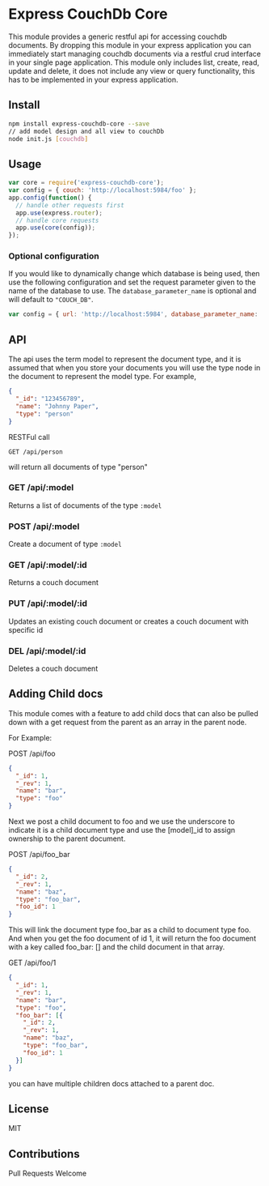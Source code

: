# Express CouchDb Core

This module provides a generic restful api for accessing couchdb
documents.  By dropping this module in your express application you can
immediately start managing couchdb documents via a restful crud
interface in your single page application.  This module only includes
list, create, read, update and delete, it does not include any view or
query functionality, this has to be implemented in your express
application.

## Install

``` sh
npm install express-couchdb-core --save
// add model design and all view to couchDb
node init.js [couchdb]
```

## Usage

``` js
var core = require('express-couchdb-core');
var config = { couch: 'http://localhost:5984/foo' };
app.config(function() {
  // handle other requests first
  app.use(express.router);
  // handle core requests
  app.use(core(config));
});
```

### Optional configuration

If you would like to dynamically change which database is being used, then use 
the following configuration and set the request parameter given to the name of 
the database to use. The `database_parameter_name` is optional and will default 
to `"COUCH_DB"`. 

``` js
var config = { url: 'http://localhost:5984', database_parameter_name: 'COUCH_DB'}
```

## API

The api uses the term model to represent the document type, and it is
assumed that when you store your documents you will use the type node in
the document to represent the model type.  For example, 

``` json
{
  "_id": "123456789",
  "name": "Johnny Paper",
  "type": "person"
}
```

RESTFul call

```
GET /api/person
```

will return all documents of type "person"

### GET /api/:model 

Returns a list of documents of the type `:model`

### POST /api/:model

Create a document of type `:model`

### GET /api/:model/:id

Returns a couch document

### PUT /api/:model/:id

Updates an existing couch document or creates a couch document with
specific id

### DEL /api/:model/:id

Deletes a couch document

## Adding Child docs

This module comes with a feature to add child docs that can
also be pulled down with a get request from the parent as
an array in the parent node.

For Example:

POST /api/foo
``` json
{
  "_id": 1,
  "_rev": 1,
  "name": "bar",
  "type": "foo"
}
```

Next we post a child document to foo and we use the underscore
to indicate it is a child document type and use the [model]_id
to assign ownership to the parent document.

POST /api/foo_bar

``` json
{
  "_id": 2,
  "_rev": 1,
  "name": "baz",
  "type": "foo_bar",
  "foo_id": 1
}
```

This will link the document type foo_bar as a child to document
type foo.  And when you get the foo document of id 1, it will return
the foo document with a key called foo_bar: [] and the child document 
in that array.

GET /api/foo/1

``` json
{
  "_id": 1,
  "_rev": 1,
  "name": "bar",
  "type": "foo",
  "foo_bar": [{
    "_id": 2,
    "_rev": 1,
    "name": "baz",
    "type": "foo_bar",
    "foo_id": 1
  }]
}
```

you can have multiple children docs attached to a parent
doc.

## License

MIT

## Contributions

Pull Requests Welcome
